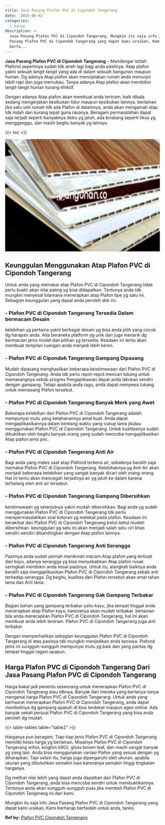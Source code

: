 ```yaml
---
title: Jasa Pasang Plafon PVC di Cipondoh Tangerang
date: '2025-06-01'
categories:
  - harga
description: >-
  Jasa Pasang Plafon PVC di Cipondoh Tangerang. Mungkin itu saja info Jasa
  Pasang Plafon PVC di Cipondoh Tangerang yang dapat kami uraikan, Kami berharap
  berfa...
---
```


**Jasa Pasang Plafon PVC di Cipondoh Tangerang** – Mendengar istilah Plafond sepertinya sudah tdk aneh lagi bagi anda pastinya. Atap plafon yakni sebuah langit-langit yang ada di dalam sebuah bangunan maupun hunian. Dg adanya Atap plafon akan menciptakan rumah anda menonjol lebih rapi dan juga memukau. Tanpa adanya Atap plafon akan membikin langit-langit hunian kurang efektif.

Dengan adanya Atap plafon akan membuat anda tentram, baik dikala sedang mengerjakan kesibukan tidur maupun kesibukan lainnya. berlainan jika satu unit rumah tdk ada Plafon di dalamnya, anda akan mengamati atap tdk indah dan kurang tepat guna rasanya. Beragam permasalahan dapat saja terjadi seperti banyaknya debu yg jatuh, ada binatang seperti tikus yg mengganggu, dan masih begitu banyak yg lainnya.

{{< toc >}}

![Jasa Pasang Plafon PVC di Cipondoh Tangerang](/images/flafond-pvc-murah12.png)

## Keunggulan Menggunakan Atap Plafon PVC di Cipondoh Tangerang

Untuk anda yang memakai atap Plafon PVC di Cipondoh Tangerang tidak perlu kuatir akan nilai paling yg bisa didapatkan. Tentunya anda tdk mungkin menyesal bilamana menerapkan atap Plafon tipe yg satu ini. Sebagian keunggulan yang dapat anda peroleh sbb ini:

### \- Plafon PVC di Cipondoh Tangerang Tersedia Dalam bermacam Desain

kelebihan yg pertama yakni berbagai desain yg bisa anda pilih yang cocok dg harapan anda. Ada beraneka platform yg unik dan juga menarik dg bermacam jenis model dan pilihan yg tersedia. Keadaan ini tentu akan membuat tampilan ruangan anda menjadi lebih keren.

### \- Plafon PVC di Cipondoh Tangerang Gampang Dipasang

Mudah dipasang menghasilkan beberapa keistimewaan dari Plafon PVC di Cipondoh Tangerang. Anda tdk perlu repot-repot mencari tukang untuk memasangnya sebab progres Pengaplikasian dapat anda lakukan sendiri dengan gampang. Tetapi apabila anda ragu, anda dapat menyewa tukang untuk memasang Plafon tersebut.

### \- Plafon PVC di Cipondoh Tangerang Banyak Merk yang Awet

Beberapa kelebihan dari Plafon PVC di Cipondoh Tangerang adalah mempunyai mutu yang ketahanannya amat kuat. Anda dapat mengaplikasikannya dalam bentang waktu yang cukup lama jikalau menggunakan Plafon PVC di Cipondoh Tangerang. Untuk kualitasnya sudah dibuktikan oleh begitu banyak orang yang sudah mencoba mengaplikasikan Atap plafon jenis pvc.

### \- Plafon PVC di Cipondoh Tangerang Anti Air

Bagi anda yang males saat atap Plafond terkena air, sebaiknya beralih saja memakai Plafon PVC di Cipondoh Tangerang. Kelebihannya yg Anti Air akan menjadi beberapa kelebihan yang sangat banyak dicari oleh orang-orang. Hal ini tentu akan mencegah terjadinya air yg jatuh ke dalam karena terhalang oleh anti air tersebut.

### \- Plafon PVC di Cipondoh Tangerang Gampang Dibersihkan

keistimewaan yg selanjutnya yakni mudah dibersihkan. Bagi anda yg sudah menggunakan Plafon PVC di Cipondoh Tangerang tdk perlu mempermasalahkan soal kotoran yg melekat pada plafon. Keadaan ini berakibat dari Plafon PVC di Cipondoh Tangerang betul-betul mudah dibersihkan. keunggulan yg satu ini akan menjadi salah satu ciri khas sendiri-sendiri dibandingkan dengan Atap plafon lainnya.

### \- Plafon PVC di Cipondoh Tangerang Anti Serangga

Pastinya anda sudah pernah menikmati macam Atap plafon yang terbuat dari kayu, adanya serangga yg bisa menyebabkan Atap plafon rusak seringkali membikin anda kesal pastinya. Untuk itu, alangkah baiknya anda beralih saja mengaplikasikan Plafon PVC di Cipondoh Tangerang sebab anti terhadap serangga. Dg begitu, kualitas dari Plafon tersebut akan amat tahan lama dan Anti lama.

### \- Plafon PVC di Cipondoh Tangerang Gak Gampang Terbakar

Bagian bahan yang gampang terbakar yaitu kayu, jika tempat tinggal anda menerapkan atap Plafon kayu, karenanya akan mudah terbakar. berlainan bila anda menerapkan Plafon PVC di Cipondoh Tangerang, hal ini akan membuat anda lebih tentram. Plafon PVC di Cipondoh Tangerang juga anti terbakar.

Dengan memperhatikan sebagian keunggulan Plafon PVC di Cipondoh Tangerang di atas pasinya tdk mungkin menjadikan anda kecewa. Plafond jenis ini sungguh-sungguh mempunyai mutu yg baik dan yang pantas dg tempat tinggal ragam apapun.

## Harga Plafon PVC di Cipondoh Tangerang Dari Jasa Pasang Plafon PVC di Cipondoh Tangerang

Harga bakal jadi penentu seseorang untuk menerapkan Plafon PVC di Cipondoh Tangerang atau tdknya. Banyak dari mereka yang bertanya-tanya mengenai harga Plafon PVC di Cipondoh Tangerang. Untuk anda yang berhasrat menerapkan Plafon PVC di Cipondoh Tangerang, anda dapat membelinya dg gampang apakah di kios terdekat maupun agen online. Ada banyak sekali penjual Plafon PVC di Cipondoh Tangerang yang bisa anda peroleh dg mudah.

{{< table-tables table="table2" >}}

Harganya pun beragam, Tiap-tiap jenis Plafon PVC di Cipondoh Tangerang memiliki kelas harga yg berlainan. Misalnya Plafon PVC di Cipondoh Tangerang wifon, kingfon k902, gloss brown leaf, dan masih sangat banyak yg yang lain. Anda bisa menggunakan variasi Plafon yang sesuai dengan yg diharapkan. Tapi selain itu, harga juga dipengaruhi oleh ukuran, apabila ukuran yang dibutuhkan semakin luas karenanya semakin tinggi tingkatan harganya.

Dg melihat nilai lebih yang dapat anda dapatkan dari Plafon PVC di Cipondoh Tangerang, anda bisa mencoba sendiri untuk membuktikannya. Tentunya anda akan sungguh-sungguh puas jika membeli Plafon PVC di Cipondoh Tangerang ini dari kami.

Mungkin itu saja info Jasa Pasang Plafon PVC di Cipondoh Tangerang yang dapat kami uraikan, Kami berharap berfaidah untuk anda, tanks.

**Ref by:** [Plafon PVC Cipondoh Tangerang](https://id.wikipedia.org/wiki/Plafon)
